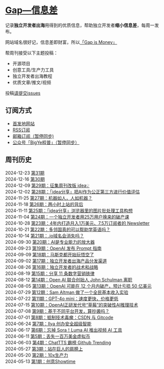# [Gap—信息差](https://gap.weijunext.com/)


记录**独立开发者出海**用得到的优质信息，帮助独立开发者**缩小信息差**，每周一发布。

网站域名很好记，信息差即财富，所以[「Gap is Money」](https://gap.weijunext.com/)

帮周刊接受以下主题投稿：
- 开源项目
- 创意工具/生产力工具
- 独立开发者出海教程
- 优质文章/推文/视频

投稿[请提交issues](https://github.com/weijunext/gap.weijunext.com/issues)

## 订阅方式

- [首发地网站](https://gap.weijunext.com/)  
- [RSS订阅](https://gap.weijunext.com/rss.xml)  
- [邮箱订阅（暂停同步)](https://quail.ink/gapismoney)  
- [公众号「BigYe程普」（暂停同步）](https://mp.weixin.qq.com/mp/appmsgalbum?__biz=MzA5NTQ0NDI3OQ==&action=getalbum&album_id=3456480654760919050&scene=173&subscene=0&sessionid=0&enterid=1716776496&from_msgid=2649588781&from_itemidx=1&count=3&nolastread=1#wechat_redirect)  

## 周刊历史

2024-12-23 [第31期](https://gap.weijunext.com/weekly/2024-12-23_031)  
2024-12-16 [第30期](https://gap.weijunext.com/weekly/2024-12-16_030)  
2024-12-09 [第29期：征集周刊改版 idea💡](https://gap.weijunext.com/weekly/2024-12-09_029)  
2024-12-02 [第28期：「idea分享」把AI作为公正第三方进行价值评估](https://gap.weijunext.com/weekly/2024-12-02_028)  
2024-11-25 [第27期：机器如人，人如机器？](https://gap.weijunext.com/weekly/2024-11-25_027)  
2024-11-18 [第26期：两小时上站的背后](https://gap.weijunext.com/weekly/2024-11-18_026)  
2024-11-11 [第25期：「idea分享」浏览器里的图片批处理工具构想](https://gap.weijunext.com/weekly/2024-11-11_025)  
2024-11-04 [第24期：一个独立开发者用25万用户换来的破产课](https://gap.weijunext.com/weekly/2024-11-04_024)  
2024-10-28 [第23期：4年内打造月入1万美元、7.5万订阅者的 Newsletter](https://gap.weijunext.com/weekly/2024-10-28_023)  
2024-10-21 [第22期：多邻国真的可以帮助学英语吗？](https://gap.weijunext.com/weekly/2024-10-21_022)  
2024-10-14 [第21期：.io域名会消失吗？](https://gap.weijunext.com/weekly/2024-10-14_021)  
2024-09-30 [第20期：AI是专业能力的放大器](https://gap.weijunext.com/weekly/2024-09-30_020)  
2024-09-23 [第19期：OpenAI 发布 Prompt 指南](https://gap.weijunext.com/weekly/2024-09-23_019)  
2024-09-09 [第18期：马斯克都开始玩悟空了](https://gap.weijunext.com/weekly/2024-09-09_018)  
2024-09-02 [第17期：独立开发者出海产品分发渠道](https://gap.weijunext.com/weekly/2024-09-02_017)  
2024-08-26 [第16期：独立开发者的战术和战略](https://gap.weijunext.com/weekly/2024-08-26_016)  
2024-08-19 [第15期：分享 11 条数字营销铁律](https://gap.weijunext.com/weekly/2024-08-19_015)  
2024-08-12 [第14期：Open AI 联合创始人 John Schulman 离职](https://gap.weijunext.com/weekly/2024-08-12_014)  
2024-08-05 [第13期：OpenAI 可能在 12 个月内破产，预计亏损 50 亿美元](https://gap.weijunext.com/weekly/2024-08-05_013)  
2024-07-29 [第12期：Sam Altman 做了一个全民基本收入实验](https://gap.weijunext.com/weekly/2024-07-29_012)  
2024-07-22 [第11期：GPT-4o mini：速度更快，价格更低](https://gap.weijunext.com/weekly/2024-07-22_011)  
2024-07-15 [第10期：OpenAI正研发代号“草莓”的突破性AI推理技术](https://gap.weijunext.com/weekly/2024-07-15_010)  
2024-07-08 [第9期：基于不同平台开发，算抄袭吗？](https://gap.weijunext.com/weekly/2024-07-08_009)  
2024-07-01 [第8期：抵制技术毒瘤：CSDN 与 Gitcode](https://gap.weijunext.com/weekly/2024-07-01_008)  
2024-06-24 [第7期：Ilya 创办安全超级智能](https://gap.weijunext.com/weekly/2024-06-24_007)  
2024-06-17 [第6期：忘掉 Sora！Luma AI 推出视频 AI 工具](https://gap.weijunext.com/weekly/2024-06-17_006)  
2024-06-11 [第5期：丢失一百万美金虚拟币](https://gap.weijunext.com/weekly/2024-06-11_005)  
2024-06-03 [第4期：ChatTTS 霸榜 Github Trending](https://gap.weijunext.com/weekly/2024-06-03_004)  
2024-05-27 [第3期：站在巨人的肩膀上](https://gap.weijunext.com/weekly/2024-05-27_003)  
2024-05-20 [第2期：10x生产力](https://gap.weijunext.com/weekly/2024-05-20_002)  
2024-05-13 [第1期：创意Showtime](https://gap.weijunext.com/weekly/2024-05-13_001)  


